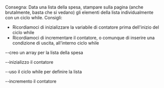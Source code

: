 Consegna:
Data una lista della spesa, stampare sulla pagina (anche brutalmente, basta che si vedano) gli elementi della lista individualmente con un ciclo while.
Consigli:

- Ricordiamoci di inizializzare la variabile di contatore prima dell'inizio del ciclo while
- Ricordiamoci di incrementare il contatore, o comunque di inserire una condizione di uscita, all'interno ciclo while

--creo un array per la lista della spesa

--inizializzo il contatore

--uso il ciclo while per definire la lista

--incremento il contatore
